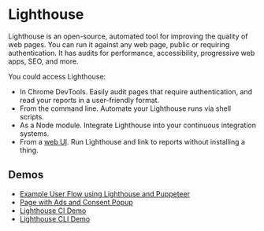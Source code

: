# Lighthouse

Lighthouse is an open-source, automated tool for improving the quality of web pages. You can run it against any web page, public or requiring authentication. It has audits for performance, accessibility, progressive web apps, SEO, and more.

You could access Lighthouse:

- In Chrome DevTools. Easily audit pages that require authentication, and read your reports in a user-friendly format.
- From the command line. Automate your Lighthouse runs via shell scripts.
- As a Node module. Integrate Lighthouse into your continuous integration systems.
- From a [web UI](https://pagespeed.web.dev/). Run Lighthouse and link to reports without installing a thing.

## Demos

- [Example User Flow using Lighthouse and Puppeteer](./demos/example-user-flow/README.md)
- [Page with Ads and Consent Popup](./demos/page/index.html)
- [Lighthouse CI Demo](./demos/ci/README.md)
- [Lighthouse CLI Demo](./demos/cli/README.md)